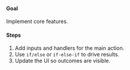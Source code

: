 #### Goal

Implement core features.

#### Steps

1. Add inputs and handlers for the main action.
2. Use `if/else` or `if-else-if` to drive results.
3. Update the UI so outcomes are visible.
